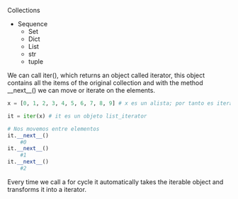 Collections
- Sequence
	- Set
	- Dict
	- List
	- str
	- tuple

We can call iter(), which returns an object called iterator, this object contains all the items of the original collection and with the method \_\_next\_\_() we can move or iterate on the elements.
```python
x = [0, 1, 2, 3, 4, 5, 6, 7, 8, 9] # x es un alista; por tanto es iterable

it = iter(x) # it es un objeto list_iterator

# Nos movemos entre elementos
it.__next__()
	#0
it.__next__()
	#1
it.__next__()
	#2
```

Every time we call a for cycle it automatically takes the iterable object and transforms it into a iterator.